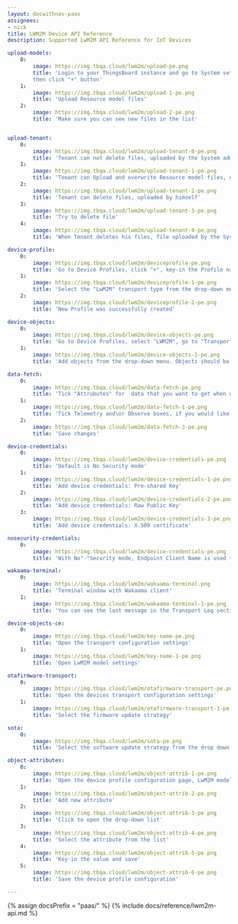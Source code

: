 ```yaml
---
layout: docwithnav-paas
assignees:
- nick
title: LWM2M Device API Reference
description: Supported LwM2M API Reference for IoT Devices

upload-models:
    0:
        image: https://img.tbqa.cloud/lwm2m/upload-pe.png
        title: 'Login to your ThingsBoard instance and go to System settings -> Resource Library,
        then click "+" button'
    1:
        image: https://img.tbqa.cloud/lwm2m/upload-1-pe.png
        title: 'Upload Resource model files'
    2:
        image: https://img.tbqa.cloud/lwm2m/upload-2-pe.png
        title: 'Make sure you can see new files in the list'


upload-tenant:
    0:
        image: https://img.tbqa.cloud/lwm2m/upload-tenant-0-pe.png
        title: 'Tenant can not delete files, uploaded by the System administrator'
    1:
        image: https://img.tbqa.cloud/lwm2m/upload-tenant-1-pe.png
        title: 'Tenant can Upload and overwrite Resource model files, uploaded by the System administrator for the same resource'
    2:
        image: https://img.tbqa.cloud/lwm2m/upload-tenant-2-pe.png
        title: 'Tenant can delete files, uploaded by himself'
    3:
        image: https://img.tbqa.cloud/lwm2m/upload-tenant-3-pe.png
        title: 'Try to delete file'
    4:
        image: https://img.tbqa.cloud/lwm2m/upload-tenant-4-pe.png
        title: 'When Tenant deletes his files, file uploaded by the System administrator remains'

device-profile:
    0:
        image: https://img.tbqa.cloud/lwm2m/deviceprofile-pe.png
        title: 'Go to Device Profiles, click "+", key-in the Profile name and select or create the Rule chain, which will process messages'
    1:
        image: https://img.tbqa.cloud/lwm2m/deviceprofile-1-pe.png
        title: 'Select the "LwM2M" transport type from the drop-down menu'
    2:
        image: https://img.tbqa.cloud/lwm2m/deviceprofile-2-pe.png
        title: 'New Profile was successfully created'

device-objects:
    0:
        image: https://img.tbqa.cloud/lwm2m/device-objects-pe.png
        title: 'Go to Device Profiles, select "LWM2M", go to "Transport configuration" tab, click "Edit" button'
    1:
        image: https://img.tbqa.cloud/lwm2m/device-objects-1-pe.png
        title: 'Add objects from the drop-down menu. Objects should be uploaded to the Resource library'

data-fetch:
    0:
        image: https://img.tbqa.cloud/lwm2m/data-fetch-pe.png
        title: 'Tick "Attrubutes" for  data that you want to get when device connects and store it as ThingsBoard attributes'
    1:
        image: https://img.tbqa.cloud/lwm2m/data-fetch-1-pe.png
        title: 'Tick Telemetry and\or Observe boxes, if you would like the Server to observe them and fetch updated values'
    2:
        image: https://img.tbqa.cloud/lwm2m/data-fetch-3-pe.png
        title: 'Save changes'

device-credentials:
    0:
        image: https://img.tbqa.cloud/lwm2m/device-credentials-pe.png
        title: 'Default is No Security mode'
    1:
        image: https://img.tbqa.cloud/lwm2m/device-credentials-1-pe.png
        title: 'Add device credentials: Pre-shared Key'
    2:
        image: https://img.tbqa.cloud/lwm2m/device-credentials-2-pe.png
        title: 'Add device credentials: Raw Public Key'
    3:
        image: https://img.tbqa.cloud/lwm2m/device-credentials-3-pe.png
        title: 'Add device credentials: X.509 certificate'

nosecurity-credentials:
    0:
        image: https://img.tbqa.cloud/lwm2m/device-credentials-pe.png
        title: 'With No"-"Security mode, Endpoint Client Name is used to identify the device'

wakaama-terminal:
    0:
        image: https://img.tbqa.cloud/lwm2m/wakaama-terminal.png
        title: 'Terminal window with Wakaama client'
    1:
        image: https://img.tbqa.cloud/lwm2m/wakaama-terminal-1-pe.png
        title: 'You can see the last message in the Transport Log section'

device-objects-ce:
    0:
        image: https://img.tbqa.cloud/lwm2m/key-name-pe.png
        title: 'Open the transport configuration settings'
    1:
        image: https://img.tbqa.cloud/lwm2m/key-name-1-pe.png
        title: 'Open LwM2M model settings'

otafirmware-transport:
    0:
        image: https://img.tbqa.cloud/lwm2m/otafirmware-transport-pe.png
        title: 'Open the devices transport configuration settings'
    1:
        image: https://img.tbqa.cloud/lwm2m/otafirmware-transport-1-pe.png
        title: 'Select the firmware update strategy'

sota:
    0:
        image: https://img.tbqa.cloud/lwm2m/sota-pe.png
        title: 'Select the software update strategy from the drop down menu'

object-attributes:
    0:
        image: https://img.tbqa.cloud/lwm2m/object-attrib-1-pe.png
        title: 'Open the device profile configuration page, LwM2M model section'
    1:
        image: https://img.tbqa.cloud/lwm2m/object-attrib-2-pe.png
        title: 'Add new attribute'
    2:
        image: https://img.tbqa.cloud/lwm2m/object-attrib-3-pe.png
        title: 'Click to open the drop-down list'
    3:
        image: https://img.tbqa.cloud/lwm2m/object-attrib-4-pe.png
        title: 'Select the attribute from the list'
    4:
        image: https://img.tbqa.cloud/lwm2m/object-attrib-5-pe.png
        title: 'Key-in the value and save'
    5:
        image: https://img.tbqa.cloud/lwm2m/object-attrib-6-pe.png
        title: 'Save the device profile configuration'

---
```


{% assign docsPrefix = "paas/" %}
{% include docs/reference/lwm2m-api.md %}
